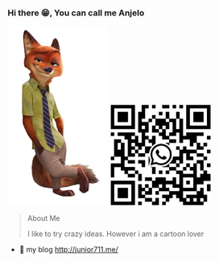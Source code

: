 ### Hi there 😁, You can call me Anjelo 
  
<p float="left">
  <img src="https://github.com/AnjeloPeiris711/AnjeloPeiris711/blob/main/Nick.png" width="200" />
  <img src="https://github.com/AnjeloPeiris711/AnjeloPeiris711/blob/main/Qr.jpg" width="200" />
</p>

> About Me
> <p>I like to try crazy ideas. However i am a cartoon lover

  - 🔭 my blog <a>http://junior711.me/</a>



